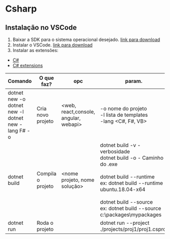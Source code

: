 # Csharp

## Instalação no VSCode
1. Baixar a SDK para o sistema operacional desejado. [link para download](https://dotnet.microsoft.com/download)
1. Instalar o VSCode. [link para download](https://code.visualstudio.com/)
1. Instalar as extensões:
  - [C#](https://marketplace.visualstudio.com/items?itemName=ms-vscode.csharp)
  - [C# extensions](https://marketplace.visualstudio.com/items?itemName=jchannon.csharpextensions)

| Comando                                                                                | O que faz?        | opc                                   | param.                                                                                                                                                                                                                                                             |
|----------------------------------------------------------------------------------------|-------------------|---------------------------------------|--------------------------------------------------------------------------------------------------------------------------------------------------------------------------------------------------------------------------------------------------------------------|
| dotnet new <opc> -o <nome> <br> dotnet new -l <br> dotnet new <opc> -lang F# -o <name> | Cria novo projeto | <web, react,console, angular, webapi> | -o nome do projeto <br> -l lista de templates <br> -lang <C#, F#, VB>                                                                                                                                                                                              |
| dotnet build                                                                           | Compila o projeto | <nome projeto, nome solução>          | dotnet build -v - verbosidade <br>  dotnet build -o <path> - Caminho do .exe<br> <br> dotnet build --runtime <runtime><br> ex: dotnet build --runtime ubuntu.18.04-x64<br> <br> dotnet build --source <path><br>  ex: dotnet build --source c:\packages\mypackages |
| dotnet run                                                                             | Roda o projeto    |                                       | dotnet run --project ./projects/proj1/proj1.csproj                                                                                                                                                                                                                 |
